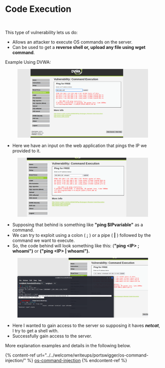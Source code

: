 # Code Execution



<figure><img src="https://healthiestlife4me.com/wp-content/uploads/2018/09/What-is-Windows-Code-Injection-and-why-it-can-be-dangerous.jpg" alt=""><figcaption></figcaption></figure>

This type of vulnerability lets us do:

* Allows an attacker to execute OS commands on the server.
* Can be used to get a **reverse shell or, upload any file using wget command**.

Example Using DVWA:

<figure><img src="../../.gitbook/assets/dvwaOScmd1.png" alt=""><figcaption></figcaption></figure>

* Here we have an input on the web application that pings the IP we provided to it.

<figure><img src="../../.gitbook/assets/dvwaOScmd2.png" alt=""><figcaption></figcaption></figure>

* Supposing that behind is something like **"ping $IPvariable"** as a command.
* We can try to exploit using a colon ( **;** ) or a pipe ( **|** ) followed by the command we want to execute.
* So, the code behind will look something like this: (**"ping \<IP> ; whoami")** or **("ping \<IP> | whoami").**

<figure><img src="../../.gitbook/assets/dvwaOScmd3.png" alt=""><figcaption></figcaption></figure>

* Here I wanted to gain access to the server so supposing it haves _**netcat**_, I try to get a shell with.
* Successfully gain access to the server.

More explanation examples and details in the following below.

{% content-ref url="../../welcome/writeups/portswigger/os-command-injection/" %}
[os-command-injection](../../welcome/writeups/portswigger/os-command-injection/)
{% endcontent-ref %}
